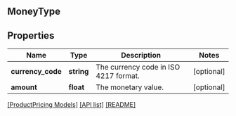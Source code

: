 ## MoneyType

## Properties

Name | Type | Description | Notes
------------ | ------------- | ------------- | -------------
**currency_code** | **string** | The currency code in ISO 4217 format. | [optional]
**amount** | **float** | The monetary value. | [optional]

[[ProductPricing Models]](../) [[API list]](../../Api) [[README]](../../../README.md)
